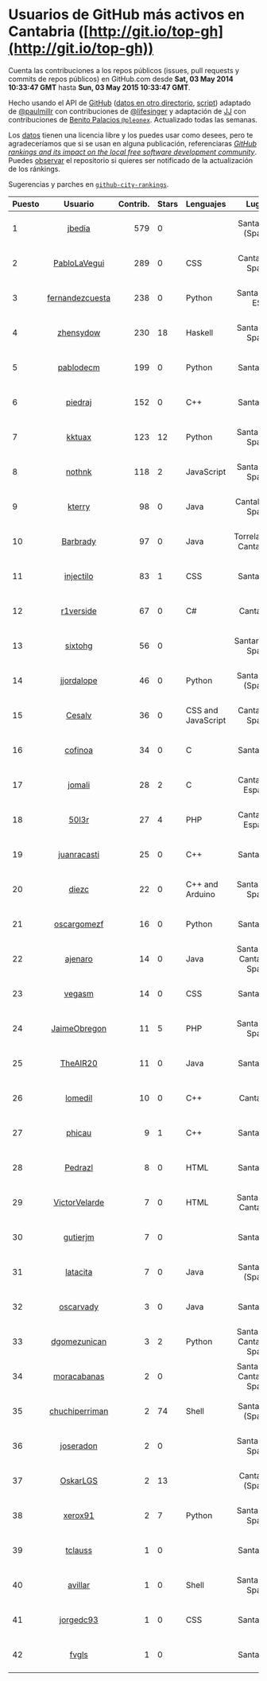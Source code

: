 # Usuarios de GitHub más activos en Cantabria ([http://git.io/top-gh](http://git.io/top-gh))



  Cuenta las contribuciones a los repos públicos (issues, pull requests y commits de repos públicos) en GitHub.com desde  **Sat, 03 May 2014 10:33:47 GMT** hasta **Sun, 03 May 2015 10:33:47 GMT**.

  Hecho usando el API de [GitHub](http://github.com) ([datos en otro directorio](https://github.com/JJ/top-github-users-data/tree/master/data), [script](https://github.com/JJ/top-github-users)) adaptado de [@paulmillr](https://github.com/paulmillr) con contribuciones de [@lifesinger](https://github.com/lifesinger) y adaptación de [JJ](http://jj.github.io) con contribuciones de [Benito Palacios `@pleonex`](http://github.com/pleonex). Actualizado todas las semanas.

  Los [datos](https://github.com/JJ/top-github-users-data/tree/master/data) tienen una licencia libre y los puedes usar como desees, pero te agradeceríamos que si se usan en alguna publicación, referenciaras [*GitHub rankings and its impact on the local free software development community*](https://thewinnower.com/papers/github-rankings-and-its-impact-on-the-local-free-software-development-community). Puedes [observar](https://github.com/JJ/top-github-users-data/subscription) el repositorio si quieres ser notificado de la actualización de los ránkings. 

  Sugerencias y parches en [`github-city-rankings`](http://github.com/JJ/github-city-rankings). 


| Puesto   |  Usuario  |Contrib.| Stars | Lenguajes   |      Lugar      |  Avatar  |
|----------|:---------:|-------:|-------|-------------|:---------------:|----------|
| 1 | [jbedia](https://github.com/jbedia) | 579 | 0 |  | Santander (Spain) | <img src='https://avatars0.githubusercontent.com/u/5796721?v=3&s=64' width='64' height='64' title='Joaquin Bedia'> |
| 2 | [PabloLaVegui](https://github.com/PabloLaVegui) | 289 | 0 | CSS | Cantabria. Spain | <img src='https://avatars2.githubusercontent.com/u/6793092?v=3&s=64' width='64' height='64' title='Pablo LaVegui'> |
| 3 | [fernandezcuesta](https://github.com/fernandezcuesta) | 238 | 0 | Python | Santander, ES | <img src='https://avatars3.githubusercontent.com/u/7312236?v=3&s=64' width='64' height='64' title='J.M. Fernández'> |
| 4 | [zhensydow](https://github.com/zhensydow) | 230 | 18 | Haskell | Santander, Spain | <img src='https://avatars2.githubusercontent.com/u/777247?v=3&s=64' width='64' height='64' title='Luis Cabellos'> |
| 5 | [pablodecm](https://github.com/pablodecm) | 199 | 0 | Python | Santander | <img src='https://avatars3.githubusercontent.com/u/6707437?v=3&s=64' width='64' height='64' title='Pablo de Castro'> |
| 6 | [piedraj](https://github.com/piedraj) | 152 | 0 | C++ | Santander | <img src='https://avatars0.githubusercontent.com/u/2972752?v=3&s=64' width='64' height='64' title='Jónatan Piedra'> |
| 7 | [kktuax](https://github.com/kktuax) | 123 | 12 | Python | Santander, Spain | <img src='https://avatars0.githubusercontent.com/u/3185625?v=3&s=64' width='64' height='64' title='Max Tuni'> |
| 8 | [nothnk](https://github.com/nothnk) | 118 | 2 | JavaScript | Santander, Spain | <img src='https://avatars3.githubusercontent.com/u/123532?v=3&s=64' width='64' height='64' title='Queli Coto'> |
| 9 | [kterry](https://github.com/kterry) | 98 | 0 | Java | Cantabria - Spain | <img src='https://avatars2.githubusercontent.com/u/2855246?v=3&s=64' width='64' height='64' title='Karem Terry'> |
| 10 | [Barbrady](https://github.com/Barbrady) | 97 | 0 | Java | Torrelavega, Cantabria. | <img src='https://avatars2.githubusercontent.com/u/6436548?v=3&s=64' width='64' height='64' title='Oficial Barbrady'> |
| 11 | [injectilo](https://github.com/injectilo) | 83 | 1 | CSS | Santander | <img src='https://avatars2.githubusercontent.com/u/8612274?v=3&s=64' width='64' height='64' title=''> |
| 12 | [r1verside](https://github.com/r1verside) | 67 | 0 | C# | Cantabria | <img src='https://avatars3.githubusercontent.com/u/1010516?v=3&s=64' width='64' height='64' title='Pablo Recalde'> |
| 13 | [sixtohg](https://github.com/sixtohg) | 56 | 0 |  | Santander - Spain | <img src='https://avatars0.githubusercontent.com/u/5803020?v=3&s=64' width='64' height='64' title='Sixto Herrera García'> |
| 14 | [jjordalope](https://github.com/jjordalope) | 46 | 0 | Python | Santander, (Spain) | <img src='https://avatars2.githubusercontent.com/u/10156881?v=3&s=64' width='64' height='64' title='Juan Jordá Lope'> |
| 15 | [Cesalv](https://github.com/Cesalv) | 36 | 0 | CSS and JavaScript | Cantabria, Spain | <img src='https://avatars2.githubusercontent.com/u/5307783?v=3&s=64' width='64' height='64' title='Cesar Alvarez'> |
| 16 | [cofinoa](https://github.com/cofinoa) | 34 | 0 | C | Santander | <img src='https://avatars2.githubusercontent.com/u/5098603?v=3&s=64' width='64' height='64' title='Antonio S. Cofiño'> |
| 17 | [jomali](https://github.com/jomali) | 28 | 2 | C | Cantabria, España | <img src='https://avatars0.githubusercontent.com/u/1397370?v=3&s=64' width='64' height='64' title='J. Francisco Martín'> |
| 18 | [50l3r](https://github.com/50l3r) | 27 | 4 | PHP | Cantabria, España | <img src='https://avatars2.githubusercontent.com/u/5095592?v=3&s=64' width='64' height='64' title='50l3r'> |
| 19 | [juanracasti](https://github.com/juanracasti) | 25 | 0 | C++ | Santander | <img src='https://avatars3.githubusercontent.com/u/5699119?v=3&s=64' width='64' height='64' title='Juanra Castiñeiras'> |
| 20 | [diezc](https://github.com/diezc) | 22 | 0 | C++ and Arduino | Santander, Spain | <img src='https://avatars0.githubusercontent.com/u/6967057?v=3&s=64' width='64' height='64' title='Cesar Martin'> |
| 21 | [oscargomezf](https://github.com/oscargomezf) | 16 | 0 | Python | Santander | <img src='https://avatars3.githubusercontent.com/u/7547140?v=3&s=64' width='64' height='64' title='Óscar Gómez Fuente'> |
| 22 | [ajenaro](https://github.com/ajenaro) | 14 | 0 | Java | Santander, Cantabria Spain | <img src='https://avatars3.githubusercontent.com/u/3322997?v=3&s=64' width='64' height='64' title='Antonio Jenaro'> |
| 23 | [vegasm](https://github.com/vegasm) | 14 | 0 | CSS | Santander | <img src='https://avatars3.githubusercontent.com/u/7962110?v=3&s=64' width='64' height='64' title='Manuel'> |
| 24 | [JaimeObregon](https://github.com/JaimeObregon) | 11 | 5 | PHP | Santander, Spain | <img src='https://avatars2.githubusercontent.com/u/417226?v=3&s=64' width='64' height='64' title='Jaime Gómez Obregón'> |
| 25 | [TheAIR20](https://github.com/TheAIR20) | 11 | 0 | Java | Santander | <img src='https://avatars3.githubusercontent.com/u/9653892?v=3&s=64' width='64' height='64' title='Alvaro'> |
| 26 | [lomedil](https://github.com/lomedil) | 10 | 0 | C++ | Cantabria | <img src='https://avatars0.githubusercontent.com/u/2103611?v=3&s=64' width='64' height='64' title='Jairo Sansegundo'> |
| 27 | [phicau](https://github.com/phicau) | 9 | 1 | C++ | Santander | <img src='https://avatars3.githubusercontent.com/u/8100593?v=3&s=64' width='64' height='64' title='Pablo Higuera'> |
| 28 | [Pedrazl](https://github.com/Pedrazl) | 8 | 0 | HTML | Santander | <img src='https://avatars2.githubusercontent.com/u/10074431?v=3&s=64' width='64' height='64' title='Luis'> |
| 29 | [VictorVelarde](https://github.com/VictorVelarde) | 7 | 0 | HTML | Santander, Cantabria | <img src='https://avatars3.githubusercontent.com/u/458196?v=3&s=64' width='64' height='64' title='Víctor Velarde'> |
| 30 | [gutierjm](https://github.com/gutierjm) | 7 | 0 |  | Santander | <img src='https://avatars1.githubusercontent.com/u/5774620?v=3&s=64' width='64' height='64' title='Jose M. Gutierrez'> |
| 31 | [latacita](https://github.com/latacita) | 7 | 0 | Java | Santander (Spain) | <img src='https://avatars2.githubusercontent.com/u/4329371?v=3&s=64' width='64' height='64' title='Pablo Sánchez'> |
| 32 | [oscarvady](https://github.com/oscarvady) | 3 | 0 | Java | Santander | <img src='https://avatars0.githubusercontent.com/u/4169970?v=3&s=64' width='64' height='64' title='Oscar'> |
| 33 | [dgomezunican](https://github.com/dgomezunican) | 3 | 2 | Python | Santander, Cantabria, Spain | <img src='https://avatars3.githubusercontent.com/u/1568677?v=3&s=64' width='64' height='64' title='David Gómez Fernández'> |
| 34 | [moracabanas](https://github.com/moracabanas) | 2 | 0 |  | Santander, Cantabria, Spain | <img src='https://avatars3.githubusercontent.com/u/4382333?v=3&s=64' width='64' height='64' title='Alberto Mora'> |
| 35 | [chuchiperriman](https://github.com/chuchiperriman) | 2 | 74 | Shell | Santander (Spain) | <img src='https://avatars1.githubusercontent.com/u/36635?v=3&s=64' width='64' height='64' title='Jesús Barbero Rodríguez'> |
| 36 | [joseradon](https://github.com/joseradon) | 2 | 0 |  | Santander, Spain | <img src='https://avatars1.githubusercontent.com/u/5550527?v=3&s=64' width='64' height='64' title='Jose Luis'> |
| 37 | [OskarLGS](https://github.com/OskarLGS) | 2 | 13 |  | Cantabria (Spain) | <img src='https://avatars3.githubusercontent.com/u/561445?v=3&s=64' width='64' height='64' title='Oskar'> |
| 38 | [xerox91](https://github.com/xerox91) | 2 | 7 | Python | Santander, Spain | <img src='https://avatars3.githubusercontent.com/u/76421?v=3&s=400' width='64' height='64' title='Sergio Salomón'> |
| 39 | [tclauss](https://github.com/tclauss) | 1 | 0 |  | Santander | <img src='https://avatars0.githubusercontent.com/u/3531048?v=3&s=64' width='64' height='64' title='Claudiu Tanasescu'> |
| 40 | [avillar](https://github.com/avillar) | 1 | 0 | Shell | Santander, Spain | <img src='https://avatars3.githubusercontent.com/u/3385355?v=3&s=64' width='64' height='64' title='Alejandro Villar'> |
| 41 | [jorgedc93](https://github.com/jorgedc93) | 1 | 0 | CSS | Santander | <img src='https://avatars1.githubusercontent.com/u/6524973?v=3&s=64' width='64' height='64' title='Jorge Dominguez'> |
| 42 | [fvgls](https://github.com/fvgls) | 1 | 0 |  | Santander | <img src='https://avatars1.githubusercontent.com/u/5133370?v=3&s=64' width='64' height='64' title='Fran'> |
